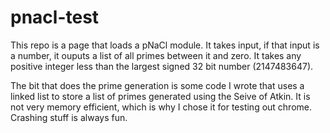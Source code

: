 pnacl-test
==========

This repo is a page that loads a pNaCl module. It takes input, if that input is a number, it ouputs a list of all primes between it and zero. It takes any positive integer less than the largest signed 32 bit number (2147483647).

The bit that does the prime generation is some code I wrote that uses a linked list to store a list of primes generated using the Seive of Atkin. It is not very memory efficient, which is why I chose it for testing out chrome. Crashing stuff is always fun.
